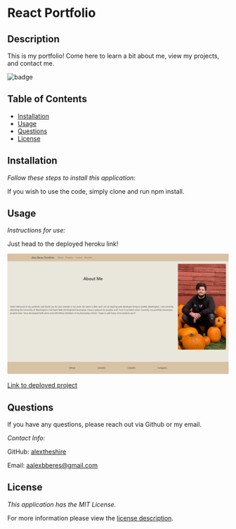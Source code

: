 # React Portfolio

## Description

This is my portfolio!  Come here to learn a bit about me, view my projects, and contact me.

![badge](https://img.shields.io/badge/license-MIT-green)


## Table of Contents
  * [Installation](#installation)
  * [Usage](#usage)
  * [Questions](#questions)
  * [License](#license)
    
    
## Installation
    
  _Follow these steps to install this application:_

  If you wish to use the code, simply clone and run npm install.
      
## Usage

  _Instructions for use:_

  Just head to the deployed heroku link!
  
  ![Media of application](./public/assets/screencapture-alex-beres-react-portfolio-herokuapp-2021-11-23-21_50_15.png)
        
  [Link to deployed project](https://alex-beres-react-portfolio.herokuapp.com/)  
## Questions
      
  If you have any questions, please reach out via Github or my email.
  
  _Contact Info:_

  GitHub: [alextheshire](https://github.com/alextheshire)

  Email: [aalexbberes@gmail.com](mailto:aalexbberes@gmail.com)
    
## License

      
  _This application has the MIT License._
      
  For more information please view the [license description](https://choosealicense.com/licenses/MIT).
  
  
